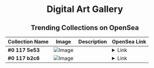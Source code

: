 <div align="center">

# Digital Art Gallery

## Trending Collections on OpenSea

| Collection Name                       | Image                                                                                     | Description                       | OpenSea Link                                                                                          |
|---------------------------------------|-------------------------------------------------------------------------------------------|-----------------------------------|--------------------------------------------------------------------------------------------------------|
| **#0 117 5e53** | ![Image](https://i2.seadn.io/base/0xe0e7932e6badbb888e9ab0beb33ebe0be1a9de78/53834f05a4c1a44a3127b0358dc117/f053834f05a4c1a44a3127b0358dc117.jpeg?w=200&auto=format) |  | <details><summary>Link</summary>[#0 117 5e53](https://opensea.io/collection/0-117-5e53)</details> |
| **#0 117 b2c6** | ![Image](https://i2.seadn.io/base/0xe0e7932e6badbb888e9ab0beb33ebe0be1a9de78/53834f05a4c1a44a3127b0358dc117/f053834f05a4c1a44a3127b0358dc117.jpeg?w=200&auto=format) |  | <details><summary>Link</summary>[#0 117 b2c6](https://opensea.io/collection/0-117-b2c6)</details> |

</div>